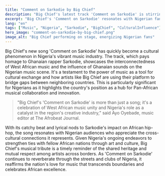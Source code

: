 ```yaml
---
title: "Comment on Sarkodie by Big Chief"
description: "Big Chief's latest track 'Comment on Sarkodie' is stirring the Nigerian music scene."
excerpt: "Big Chief's 'Comment on Sarkodie' resonates with Nigerian fans."
lang: "en"
tags: ["Music", "Nigeria", "Sarkodie", "BigChief", "CulturalInfluence"]
hero_image: "comment-on-sarkodie-by-big-chief.png"
image_alt: "Big Chief performing on stage, energizing Nigerian fans"
---
```


Big Chief's new song 'Comment on Sarkodie' has quickly become a cultural phenomenon in Nigeria's vibrant music industry. The track, which pays homage to Ghanaian rapper Sarkodie, showcases the interconnectedness of West African music and the influence of Ghanaian sounds on the Nigerian music scene. It's a testament to the power of music as a tool for cultural exchange and how artists like Big Chief are using their platform to bridge gaps between neighboring countries. This is particularly significant for Nigerians as it highlights the country's position as a hub for Pan-African musical collaboration and innovation.

> "Big Chief's 'Comment on Sarkodie' is more than just a song; it's a celebration of West African music unity and Nigeria's role as a catalyst in the region's creative industry," said Ayo Oyebade, music editor at The Afrobeat Journal.

With its catchy beat and lyrical nods to Sarkodie's impact on African hip-hop, the song resonates with Nigerian audiences who appreciate the cross-cultural connections it represents. Given Nigeria's ongoing endeavors to strengthen ties with fellow African nations through art and culture, Big Chief's musical tribute is a timely reminder of the shared heritage and mutual respect among artists across borders. As 'Comment on Sarkodie' continues to reverberate through the streets and clubs of Nigeria, it reaffirms the nation's love for music that transcends boundaries and celebrates African excellence.